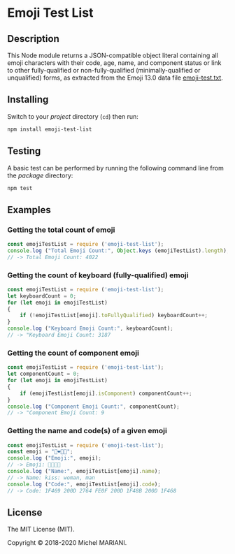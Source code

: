 # Emoji Test List

## Description

This Node module returns a JSON-compatible object literal containing all emoji characters with their code, age, name, and component status or link to other fully-qualified or non-fully-qualified (minimally-qualified or unqualified) forms, as extracted from the Emoji 13.0 data file [emoji-test.txt](https://unicode.org/Public/emoji/13.0/emoji-test.txt).

## Installing

Switch to your *project* directory (`cd`) then run:

```bash
npm install emoji-test-list
```

## Testing

A basic test can be performed by running the following command line from the *package* directory:

```bash
npm test
```

## Examples

### Getting the total count of emoji

```javascript
const emojiTestList = require ('emoji-test-list');
console.log ("Total Emoji Count:", Object.keys (emojiTestList).length);
// -> Total Emoji Count: 4022
```

### Getting the count of keyboard (fully-qualified) emoji

```javascript
const emojiTestList = require ('emoji-test-list');
let keyboardCount = 0;
for (let emoji in emojiTestList)
{
    if (!emojiTestList[emoji].toFullyQualified) keyboardCount++;
}
console.log ("Keyboard Emoji Count:", keyboardCount);
// -> "Keyboard Emoji Count: 3187
```

### Getting the count of component emoji

```javascript
const emojiTestList = require ('emoji-test-list');
let componentCount = 0;
for (let emoji in emojiTestList)
{
    if (emojiTestList[emoji].isComponent) componentCount++;
}
console.log ("Component Emoji Count:", componentCount);
// -> "Component Emoji Count: 9
```

### Getting the name and code(s) of a given emoji

```javascript
const emojiTestList = require ('emoji-test-list');
const emoji = "👩‍❤️‍💋‍👨";
console.log ("Emoji:", emoji);
// -> Emoji: 👩‍❤️‍💋‍👨
console.log ("Name:", emojiTestList[emoji].name);
// -> Name: kiss: woman, man
console.log ("Code:", emojiTestList[emoji].code);
// -> Code: 1F469 200D 2764 FE0F 200D 1F48B 200D 1F468
```

## License

The MIT License (MIT).

Copyright © 2018-2020 Michel MARIANI.
